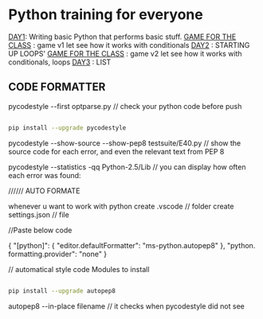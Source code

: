 # Python training for everyone

[DAY1](./DAY_1): Writing basic Python that performs basic stuff.
[GAME FOR THE CLASS](./GAME_TIME/v1/) : game v1 let see how it works with conditionals
[DAY2](./DAY_2/) : STARTING UP LOOPS'
[GAME FOR THE CLASS](./GAME_TIME/v2_GUESSING/) : game v2 let see how it works with conditionals, loops
[DAY3](./DAY3/) : LIST

## CODE FORMATTER
pycodestyle --first optparse.py // check your python code before push

```bash

pip install --upgrade pycodestyle
```

pycodestyle --show-source --show-pep8 testsuite/E40.py // show the source code for each error, and even the relevant text from PEP 8

pycodestyle --statistics -qq Python-2.5/Lib // you can display how often each error was found:

////// AUTO FORMATE

whenever u want to work with python
create .vscode // folder
create settings.json // file

//Paste below code

{
    "[python]": {
        "editor.defaultFormatter": "ms-python.autopep8"
    },
    "python. formatting.provider": "none"
}

// automatical style code Modules
to install

```bash

pip install --upgrade autopep8
```

autopep8 --in-place filename // it checks when pycodestyle did not see
